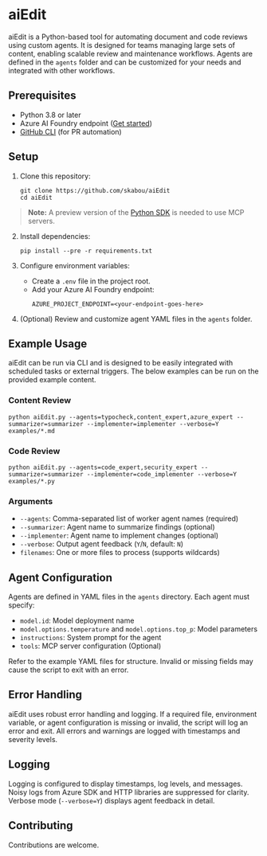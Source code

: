 
# aiEdit

aiEdit is a Python-based tool for automating document and code reviews using custom agents. It is designed for teams managing large sets of content, enabling scalable review and maintenance workflows. Agents are defined in the `agents` folder and can be customized for your needs and integrated with other workflows.

## Prerequisites

- Python 3.8 or later
- Azure AI Foundry endpoint ([Get started](https://ai.azure.com/))
- [GitHub CLI](https://cli.github.com/) (for PR automation)


## Setup

1. Clone this repository:
	```shell
	git clone https://github.com/skabou/aiEdit
	cd aiEdit
	```
> **Note:** A preview version of the [Python SDK](https://learn.microsoft.com/en-us/azure/ai-foundry/agents/how-to/tools/model-context-protocol-samples?pivots=python) is needed to use MCP servers.

2. Install dependencies:
    ```shell
    pip install --pre -r requirements.txt
    ```

3. Configure environment variables:
	- Create a `.env` file in the project root.
	- Add your Azure AI Foundry endpoint:
	  ```env
	  AZURE_PROJECT_ENDPOINT=<your-endpoint-goes-here>
	  ```
4. (Optional) Review and customize agent YAML files in the `agents` folder.

## Example Usage

aiEdit can be run via CLI and is designed to be easily integrated with scheduled tasks or external triggers.  The below examples can be run on the provided example content.


### Content Review

```shell
python aiEdit.py --agents=typocheck,content_expert,azure_expert --summarizer=summarizer --implementer=implementer --verbose=Y examples/*.md
```

### Code Review

```shell
python aiEdit.py --agents=code_expert,security_expert --summarizer=summarizer --implementer=code_implementer --verbose=Y examples/*.py
```

### Arguments

- `--agents`: Comma-separated list of worker agent names (required)
- `--summarizer`: Agent name to summarize findings (optional)
- `--implementer`: Agent name to implement changes (optional)
- `--verbose`: Output agent feedback (`Y`/`N`, default: `N`)
- `filenames`: One or more files to process (supports wildcards)

## Agent Configuration

Agents are defined in YAML files in the `agents` directory. Each agent must specify:
- `model.id`: Model deployment name
- `model.options.temperature` and `model.options.top_p`: Model parameters
- `instructions`: System prompt for the agent
- `tools`: MCP server configuration (Optional)

Refer to the example YAML files for structure. Invalid or missing fields may cause the script to exit with an error.

## Error Handling

aiEdit uses robust error handling and logging. If a required file, environment variable, or agent configuration is missing or invalid, the script will log an error and exit. All errors and warnings are logged with timestamps and severity levels.

## Logging

Logging is configured to display timestamps, log levels, and messages. Noisy logs from Azure SDK and HTTP libraries are suppressed for clarity. Verbose mode (`--verbose=Y`) displays agent feedback in detail.

## Contributing

Contributions are welcome.